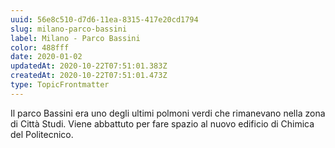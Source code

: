 ```yaml
---
uuid: 56e8c510-d7d6-11ea-8315-417e20cd1794
slug: milano-parco-bassini
label: Milano - Parco Bassini
color: 488fff
date: 2020-01-02
updatedAt: 2020-10-22T07:51:01.383Z
createdAt: 2020-10-22T07:51:01.473Z
type: TopicFrontmatter
---
```


Il parco Bassini era uno degli ultimi polmoni verdi che rimanevano nella zona di Città Studi.
Viene abbattuto per fare spazio al nuovo edificio di Chimica del Politecnico.
